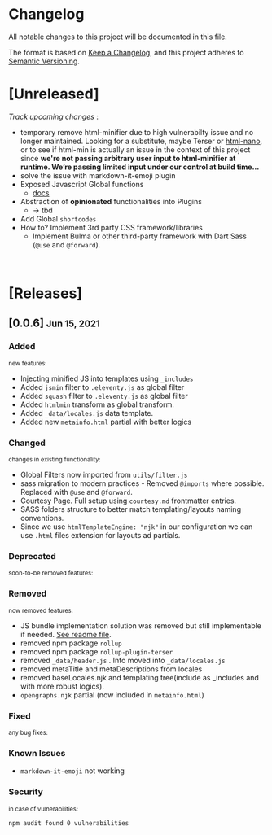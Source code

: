 # Changelog
All notable changes to this project will be documented in this file.

The format is based on [Keep a Changelog](https://keepachangelog.com/en/1.0.0/),
and this project adheres to [Semantic Versioning](https://semver.org/spec/v2.0.0.html).

# [Unreleased]

_Track upcoming changes_ :
- temporary remove html-minifier due to high vulnerabilty issue and no longer maintained. Looking for a substitute, maybe Terser or [html-nano](https://htmlnano.netlify.app/), or to see if html-min is actually an issue in the context of this project since **we're not passing arbitrary user input to html-minifier at runtime. We’re passing limited input under our control at build time...**
- solve the issue with markdown-it-emoji plugin
- Exposed Javascript Global functions
  - [docs](https://www.11ty.dev/docs/languages/javascript/#javascript-template-functions)
- Abstraction of **opinionated** functionalities into Plugins
  - -> tbd
- Add Global `shortcodes`
- How to? Implement 3rd party CSS framework/libraries
  -  Implement Bulma or other third-party framework with Dart Sass (`@use` and `@forward`).

<br>

# [Releases]

## [0.0.6] <small> Jun 15, 2021</small>

### Added 
<small>new features:</small>

- Injecting minified JS into templates using `_includes`
- Added `jsmin` filter to `.eleventy.js` as global filter
- Added `squash` filter to `.eleventy.js` as global filter
- Added `htmlmin` transform as global transform.
- Added `_data/locales.js` data template.
- Added new `metainfo.html` partial with better logics

### Changed 
<small>changes in existing functionality:</small>

- Global Filters now imported from `utils/filter.js`
- sass migration to modern practices - Removed `@imports` where possible. Replaced with `@use` and `@forward`.
- Courtesy Page. Full setup using `courtesy.md` frontmatter entries.
- SASS folders structure to better match templating/layouts naming conventions.
- Since we use `htmlTemplateEngine: "njk"` in our configuration we can use  `.html` files extension for layouts ad partials.

### Deprecated 
<small>soon-to-be removed features:</small>

### Removed 
<small>now removed features:</small>

- JS bundle implementation solution was removed but still implementable if needed. [See readme file](.github/readme.md).
- removed npm package `rollup`
- removed npm package `rollup-plugin-terser`
- removed `_data/header.js` . Info moved into `_data/locales.js`
- removed metaTitle and metaDescriptions from locales
- removed baseLocales.njk and templating tree(include as _includes and with more robust logics).
- `opengraphs.njk` partial (now included in `metainfo.html`)

### Fixed 
<small>any bug fixes:</small>

### Known Issues
- `markdown-it-emoji` not working

### Security 
<small>in case of vulnerabilities:</small>

`npm audit found 0 vulnerabilities`

# 